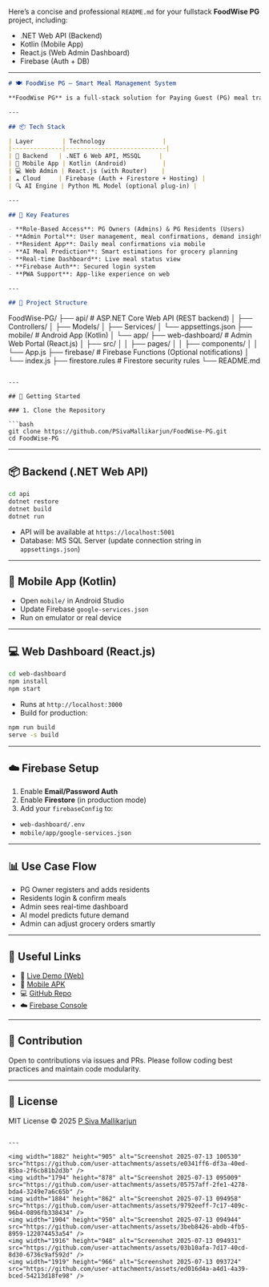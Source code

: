 Here’s a concise and professional `README.md` for your fullstack **FoodWise PG** project, including:

* .NET Web API (Backend)
* Kotlin (Mobile App)
* React.js (Web Admin Dashboard)
* Firebase (Auth + DB)

---

```markdown
# 🍽️ FoodWise PG – Smart Meal Management System

**FoodWise PG** is a full-stack solution for Paying Guest (PG) meal tracking and management using AI demand prediction and real-time dashboards.

---

## 📦 Tech Stack

| Layer        | Technology                |
|--------------|----------------------------|
| 🧠 Backend   | .NET 6 Web API, MSSQL     |
| 📱 Mobile App | Kotlin (Android)          |
| 💻 Web Admin | React.js (with Router)    |
| ☁️ Cloud     | Firebase (Auth + Firestore + Hosting) |
| 🔍 AI Engine | Python ML Model (optional plug-in) |

---

## 🧩 Key Features

- **Role-Based Access**: PG Owners (Admins) & PG Residents (Users)
- **Admin Portal**: User management, meal confirmations, demand insights
- **Resident App**: Daily meal confirmations via mobile
- **AI Meal Prediction**: Smart estimations for grocery planning
- **Real-time Dashboard**: Live meal status view
- **Firebase Auth**: Secured login system
- **PWA Support**: App-like experience on web

---

## 📁 Project Structure

```

FoodWise-PG/
├── api/                  # ASP.NET Core Web API (REST backend)
│   ├── Controllers/
│   ├── Models/
│   ├── Services/
│   └── appsettings.json
├── mobile/               # Android App (Kotlin)
│   └── app/
├── web-dashboard/        # Admin Web Portal (React.js)
│   ├── src/
│   │   ├── pages/
│   │   ├── components/
│   │   └── App.js
├── firebase/             # Firebase Functions (Optional notifications)
│   └── index.js
├── firestore.rules       # Firestore security rules
└── README.md

````

---

## 🚀 Getting Started

### 1. Clone the Repository

```bash
git clone https://github.com/PSivaMallikarjun/FoodWise-PG.git
cd FoodWise-PG
````

---

## 📦 Backend (.NET Web API)

```bash
cd api
dotnet restore
dotnet build
dotnet run
```

* API will be available at `https://localhost:5001`
* Database: MS SQL Server (update connection string in `appsettings.json`)

---

## 📱 Mobile App (Kotlin)

* Open `mobile/` in Android Studio
* Update Firebase `google-services.json`
* Run on emulator or real device

---

## 💻 Web Dashboard (React.js)

```bash
cd web-dashboard
npm install
npm start
```

* Runs at `http://localhost:3000`
* Build for production:

```bash
npm run build
serve -s build
```

---

## ☁️ Firebase Setup

1. Enable **Email/Password Auth**
2. Enable **Firestore** (in production mode)
3. Add your `firebaseConfig` to:

* `web-dashboard/.env`
* `mobile/app/google-services.json`

---

## 📊 Use Case Flow

* PG Owner registers and adds residents
* Residents login & confirm meals
* Admin sees real-time dashboard
* AI model predicts future demand
* Admin can adjust grocery orders smartly

---

## 📎 Useful Links

* 🔗 [Live Demo (Web)](https://your-deployment-url.com)
* 📱 [Mobile APK](https://your-apk-link.com)
* 💻 [GitHub Repo](https://github.com/PSivaMallikarjun/FoodWise-PG)
* ☁️ [Firebase Console](https://console.firebase.google.com/)

---

## 🙏 Contribution

Open to contributions via issues and PRs. Please follow coding best practices and maintain code modularity.

---

## 📄 License

MIT License © 2025 [P Siva Mallikarjun](https://linkedin.com/in/siva-70417418a)

```

---

<img width="1882" height="905" alt="Screenshot 2025-07-13 100530" src="https://github.com/user-attachments/assets/e0341ff6-df3a-40ed-85ba-2f6cb81b2d3b" />
<img width="1794" height="878" alt="Screenshot 2025-07-13 095009" src="https://github.com/user-attachments/assets/05757aff-2fe1-4278-bda4-3249e7a6c65b" />
<img width="1884" height="862" alt="Screenshot 2025-07-13 094958" src="https://github.com/user-attachments/assets/9792eeff-7c17-409c-96b4-0896fb338434" />
<img width="1904" height="950" alt="Screenshot 2025-07-13 094944" src="https://github.com/user-attachments/assets/3beb8426-abdb-4fb5-8959-122074453a54" />
<img width="1916" height="948" alt="Screenshot 2025-07-13 094931" src="https://github.com/user-attachments/assets/03b10afa-7d17-40cd-8d30-6736c9af592d" />
<img width="1919" height="966" alt="Screenshot 2025-07-13 093724" src="https://github.com/user-attachments/assets/ed016d4a-a4d1-4a39-bced-54213d18fe98" />

```
